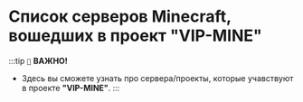 # Список серверов Minecraft, вошедших в проект "VIP-MINE"

:::tip `📖` **ВАЖНО!**
- Здесь вы сможете узнать про сервера/проекты, которые учавствуют в проекте **"VIP-MINE"**.
:::
